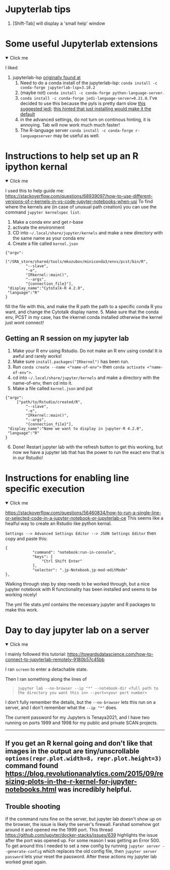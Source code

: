 # Jupyterlab tips
1. [Shift-Tab] will display a 'small help' window

# Some useful Jupyterlab extensions
<details open>
  <summary>Click me</summary>
  
I liked 
1. jupyterlab-lsp [originally found at](https://stackoverflow.com/questions/58445239/jupyterlab-autocomplete-without-tab)
    1. Need to do a conda install of the jupyterlab-lsp: ```conda install -c conda-forge jupyterlab-lsp=3.10.2```
    1. (maybe not) ```conda install -c conda-forge python-language-server```. 
    1. ```conda install -c conda-forge jedi-language-server=0.21.0```. I've decided to use this because the pyls is pretty darn slow [this suggested jedi](https://stackoverflow.com/questions/65716529/slow-kite-autocomplete-in-jupyterlab); [this hinted that just installing would make it the default](https://github.com/pappasam/jedi-language-server/issues/55)
    1. in the advanced settings, do not turn on continous hinting, it is annoying. Tab will now work much much faster!
    1. The R-language server ```conda install -c conda-forge r-languageserver``` may be useful as well.

</details>


# Instructions to help set up an R ipython kernal
<details open>
  <summary>Click me</summary>
    
I used this to help guide me: https://stackoverflow.com/questions/68939097/how-to-use-different-versions-of-r-kernels-in-vs-code-jupyter-notebooks-when-usi
To find where the kernels are (in case of unusual path creation)
you can use the command ```jupyter kernelspec list```.


1. Make a conda env and get r-base
2. activate the environment
3. CD into `~/.local/share/jupyter/kernels` and make a new directory with the same name as your conda env
4. Create a file called `kernel.json` 
```
{"argv": 
        ["/SRA_store/shared/tools/mkozubov/miniconda3/envs/pcst/bin/R",
         "--slave",
         "-e",
         "IRkernel::main()",
         "--args",
         "{connection_file}"],
 "display_name":"Cytotalk-R 4.2.0",
 "language":"R"
}
``` 

fill the file with this, and make the R path the path to a specific conda R you want, and change the Cytotalk display name. 
5. Make sure that the conda env, PCST in my case, has the irkernel conda installed otherwise the kernel just wont connect!

## Getting an R session on my jupyter lab
1. Make your R env using Rstudio. Do not make an R env using conda! It is awful and rarely works!
2. Make sure `install.packages("IRkernel")` has been run.
3. Run `conda create --name <"name-of-env">` then `conda activate <"name-of-env">`.
4. cd into `~/.local/share/jupyter/kernels` and make a directory with the name-of-env, then cd into it.
5. Make a file called `kernel.json` and put 
```
{"argv": 
     ["path/to/Rstudio/created/R",
         "--slave",
         "-e",
         "IRkernel::main()",
         "--args",
         "{connection_file}"],
 "display_name":"Name we want to display in jupyter-R 4.2.0",
 "language":"R"
}
```
6. Done! Restart jupyter lab with the refresh button to get this working, but now we have a jupyter lab that has the power to run the exact env that is in our Rstudio!
    
</details>

# Instructions for enabling line specific execution
<details open>
  <summary>Click me</summary>
    
https://stackoverflow.com/questions/56460834/how-to-run-a-single-line-or-selected-code-in-a-jupyter-notebook-or-jupyterlab-ce
This seems like a healful way to create an Rstudio like python kernal.

```Settings --> Advanced Settings Editor --> JSON Settings Editor```
then copy and paste this:
```
{
            "command": "notebook:run-in-console",
            "keys": [
                "Ctrl Shift Enter"
            ],
            "selector": ".jp-Notebook.jp-mod-editMode"
},
```

Walking through step by step needs to be worked through,
but a nice jupyter notebook with R functionality has been installed
and seems to be working nicely!

The yml file stats.yml contains the necessary jupyter and R packages to make this work.

</details>
    
# Day to day jupyter lab on a server
<details open>
  <summary>Click me</summary>
    
I mainly followed this tutorial: https://towardsdatascience.com/how-to-connect-to-jupyterlab-remotely-9180b57c45bb

I ran ```screen``` to enter a detachable state. 

Then I ran something along the lines of
> ```jupyter lab --no-browser --ip "*" --notebook-dir <full path to the directory you want this in> --port=<your port number>```

I don't fully remember the details, but the ```--no-browser``` lets this
run on a server, and I don't remember what the ```--ip "*"``` does.

The current password for my Jupyters is Tenaya2021, and I have two
running on ports 1999 and 1998 for my public and private SCAN projects.


---

If you get an R kernal going and don't like that images in the output are tiny/unscrollable
```options(repr.plot.width=8, repr.plot.height=3)``` command found https://blog.revolutionanalytics.com/2015/09/resizing-plots-in-the-r-kernel-for-jupyter-notebooks.html
was incredibly helpful.
---

## Trouble shooting
If the command runs fine on the server, but jupyter lab doesn't show up on the browser, the issue is likely the server's firewall. Farshad somehow got around it and
opened me the 1999 port. This thread https://github.com/jupyter/docker-stacks/issues/639 highlights the issue after the port was opened up. For some reason I was
getting an Error 500. To get around this I needed to set a new config by running ```jupyter server --generate-config``` which replaces the old config file, then 
```jupyter server password``` lets your reset the password. After these actions my jupyter lab worked great again.
    
</details>
